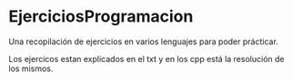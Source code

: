 # EjerciciosProgramacion
Una recopilación de ejercicios en varios lenguajes para poder prácticar.

Los ejercicos estan explicados en el txt y en los cpp está la resolución de los mismos.
